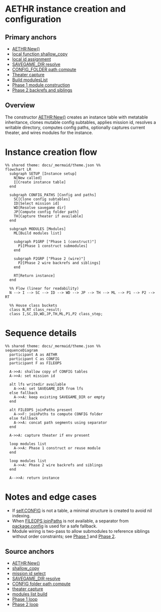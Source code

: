 # AETHR instance creation and configuration

## Primary anchors
- [AETHR:New()](../../dev/AETHR.lua:65)
- [local function shallow_copy](../../dev/AETHR.lua:73)
- [local id assignment](../../dev/AETHR.lua:80)
- [SAVEGAME_DIR resolve](../../dev/AETHR.lua:111)
- [CONFIG_FOLDER path compute](../../dev/AETHR.lua:121)
- [Theater capture](../../dev/AETHR.lua:140)
- [Build modulesList](../../dev/AETHR.lua:148)
- [Phase 1 module construction](../../dev/AETHR.lua:155)
- [Phase 2 backrefs and siblings](../../dev/AETHR.lua:172)

## Overview
The constructor [AETHR:New()](../../dev/AETHR.lua:65) creates an instance table with metatable inheritance, clones mutable config subtables, applies mission id, resolves a writable directory, computes config paths, optionally captures current theater, and wires modules for the instance.

# Instance creation flow

```mermaid
%% shared theme: docs/_mermaid/theme.json %%
flowchart LR
  subgraph SETUP [Instance setup]
    N[New called]
    I[Create instance table]
  end

  subgraph CONFIG_PATHS [Config and paths]
    SC[Clone config subtables]
    ID[Select mission id]
    WD[Resolve savegame dir]
    JP[Compute config folder path]
    TH[Capture theater if available]
  end

  subgraph MODULES [Modules]
    ML[Build modules list]

    subgraph P1GRP ["Phase 1 (construct)"]
      P1[Phase 1 construct submodules]
    end

    subgraph P2GRP ["Phase 2 (wire)"]
      P2[Phase 2 wire backrefs and siblings]
    end

    RT[Return instance]
  end

  %% Flow (linear for readability)
  N --> I --> SC --> ID --> WD --> JP --> TH --> ML --> P1 --> P2 --> RT

  %% House class buckets
  class N,RT class_result;
  class I,SC,ID,WD,JP,TH,ML,P1,P2 class_step;
```

# Sequence details

```mermaid
%% shared theme: docs/_mermaid/theme.json %%
sequenceDiagram
  participant A as AETHR
  participant C as CONFIG
  participant F as FILEOPS

  A->>A: shallow copy of CONFIG tables
  A->>A: set mission id

  alt lfs writedir available
    A->>A: set SAVEGAME_DIR from lfs
  else fallback
    A->>A: keep existing SAVEGAME_DIR or empty
  end

  alt FILEOPS joinPaths present
    A->>F: joinPaths to compute CONFIG folder
  else fallback
    A->>A: concat path segments using separator
  end

  A->>A: capture theater if env present

  loop modules list
    A->>A: Phase 1 construct or reuse module
  end

  loop modules list
    A->>A: Phase 2 wire backrefs and siblings
  end

  A-->>A: return instance
```

# Notes and edge cases
- If [self.CONFIG](../../dev/AETHR.lua:86) is not a table, a minimal structure is created to avoid nil indexing.
- When [FILEOPS joinPaths](../../dev/AETHR.lua:121) is not available, a separator from [package.config](../../dev/AETHR.lua:132) is used for a safe fallback.
- Module wiring is two-pass to allow submodules to reference siblings without order constraints; see [Phase 1](../../dev/AETHR.lua:155) and [Phase 2](../../dev/AETHR.lua:172).

## Source anchors
- [AETHR:New()](../../dev/AETHR.lua:65)
- [shallow_copy](../../dev/AETHR.lua:73)
- [mission id select](../../dev/AETHR.lua:80)
- [SAVEGAME_DIR resolve](../../dev/AETHR.lua:111)
- [CONFIG folder path compute](../../dev/AETHR.lua:121)
- [theater capture](../../dev/AETHR.lua:140)
- [modules list build](../../dev/AETHR.lua:148)
- [Phase 1 loop](../../dev/AETHR.lua:155)
- [Phase 2 loop](../../dev/AETHR.lua:172)